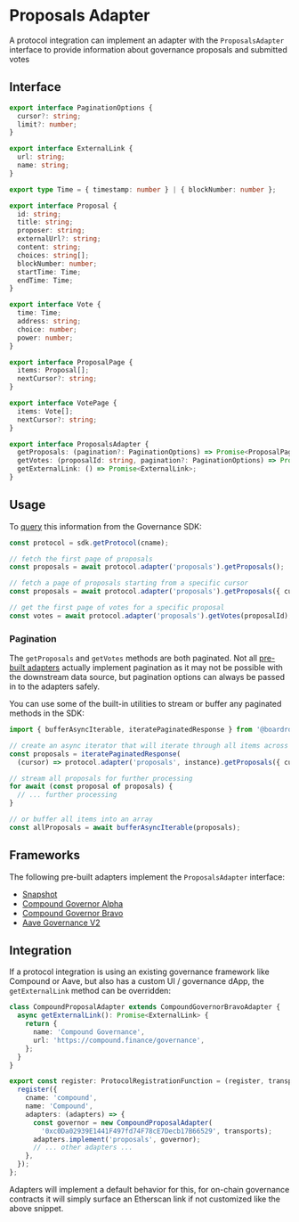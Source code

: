 # Proposals Adapter

A protocol integration can implement an adapter with the `ProposalsAdapter` interface to provide information about governance proposals and submitted votes

## Interface

```typescript
export interface PaginationOptions {
  cursor?: string;
  limit?: number;
}

export interface ExternalLink {
  url: string;
  name: string;
}

export type Time = { timestamp: number } | { blockNumber: number };

export interface Proposal {
  id: string;
  title: string;
  proposer: string;
  externalUrl?: string;
  content: string;
  choices: string[];
  blockNumber: number;
  startTime: Time;
  endTime: Time;
}

export interface Vote {
  time: Time;
  address: string;
  choice: number;
  power: number;
}

export interface ProposalPage {
  items: Proposal[];
  nextCursor?: string;
}

export interface VotePage {
  items: Vote[];
  nextCursor?: string;
}

export interface ProposalsAdapter {
  getProposals: (pagination?: PaginationOptions) => Promise<ProposalPage>;
  getVotes: (proposalId: string, pagination?: PaginationOptions) => Promise<VotePage>;
  getExternalLink: () => Promise<ExternalLink>;
}
```

## Usage

To [query](../quick-start.md#querying-protocol-data) this information from the Governance SDK:

```typescript
const protocol = sdk.getProtocol(cname);

// fetch the first page of proposals
const proposals = await protocol.adapter('proposals').getProposals();

// fetch a page of proposals starting from a specific cursor
const proposals = await protocol.adapter('proposals').getProposals({ cursor });

// get the first page of votes for a specific proposal
const votes = await protocol.adapter('proposals').getVotes(proposalId);
```

### Pagination

The `getProposals` and `getVotes` methods are both paginated. Not all [pre-built adapters](../governance-frameworks/) actually implement pagination as it may not be possible with the downstream data source, but pagination options can always be passed in to the adapters safely.

You can use some of the built-in utilities to stream or buffer any paginated methods in the SDK:

```typescript
import { bufferAsyncIterable, iteratePaginatedResponse } from '@boardroom/gov-sdk';

// create an async iterator that will iterate through all items across all pages
const proposals = iteratePaginatedResponse(
  (cursor) => protocol.adapter('proposals', instance).getProposals({ cursor }));

// stream all proposals for further processing
for await (const proposal of proposals) {
  // ... further processing
}

// or buffer all items into an array
const allProposals = await bufferAsyncIterable(proposals);
```

## Frameworks

The following pre-built adapters implement the `ProposalsAdapter` interface:

* [Snapshot](../governance-frameworks/snapshot.md)
* [Compound Governor Alpha](../governance-frameworks/compound-governor-alpha.md)
* [Compound Governor Bravo](../governance-frameworks/compound-governor-bravo.md)
* [Aave Governance V2](../governance-frameworks/aave-governance-v2.md)

## Integration

If a protocol integration is using an existing governance framework like Compound or Aave, but also has a custom UI / governance dApp, the `getExternalLink` method can be overridden:

```typescript
class CompoundProposalAdapter extends CompoundGovernorBravoAdapter {
  async getExternalLink(): Promise<ExternalLink> {
    return {
      name: 'Compound Governance',
      url: 'https://compound.finance/governance',
    };
  }
}

export const register: ProtocolRegistrationFunction = (register, transports) => {
  register({
    cname: 'compound',
    name: 'Compound',
    adapters: (adapters) => {
      const governor = new CompoundProposalAdapter(
        '0xc0Da02939E1441F497fd74F78cE7Decb17B66529', transports);
      adapters.implement('proposals', governor);
      // ... other adapters ...
    },
  });
};
```

Adapters will implement a default behavior for this, for on-chain governance contracts it will simply surface an Etherscan link if not customized like the above snippet.

